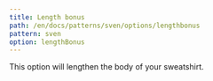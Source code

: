 ```yaml
---
title: Length bonus
path: /en/docs/patterns/sven/options/lengthbonus
pattern: sven
option: lengthBonus
---
```


This option will lengthen the body of your sweatshirt.
